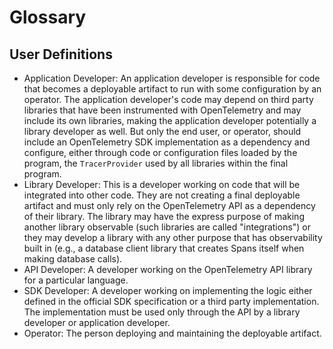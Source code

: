 # Glossary

## User Definitions

- <a name="app-developer"></a>Application Developer: An application developer is
  responsible for code that becomes a deployable artifact to run with some
  configuration by an operator. The application developer's code may depend
  on third party libraries that have been instrumented with OpenTelemetry and may include its own
  libraries, making the application developer potentially a library developer as
  well. But only the end user, or operator, should include an OpenTelemetry SDK
  implementation as a dependency and configure, either through code or
  configuration files loaded by the program, the `TracerProvider` used by all libraries
  within the final program.
- <a name="library-developer"></a>Library Developer: This is a developer working
  on code that will be integrated into other code. They are not creating a final deployable
  artifact and must only rely on the OpenTelemetry API as a dependency of their
  library. The library may have the express purpose of making another library
  observable (such libraries are called "integrations") or they may develop a
  library with any other purpose that has observability built in (e.g., a
  database client library that creates Spans itself when making database calls).
- <a name="api-developer"></a>API Developer: A developer working on the
  OpenTelemetry API library for a particular language.
- <a name="sdk-developer"></a>SDK Developer: A developer working on implementing
  the logic either defined in the official SDK specification or a third party
  implementation. The implementation must be used only through the API by a
  library developer or application developer.
- <a name="operator"></a>Operator: The person deploying and maintaining the
  deployable artifact.
